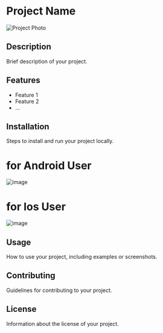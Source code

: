 # Project Name

![Project Photo](url_of_your_photo)

## Description
Brief description of your project.

## Features
- Feature 1
- Feature 2
- ...

## Installation
Steps to install and run your project locally.
# for Android User
![image](https://github.com/sudip777sharma/delivero/assets/60563255/5cf6ee29-8272-40a3-aeaa-48be93dd9e74)
# for Ios User
![image](https://github.com/sudip777sharma/delivero/assets/60563255/fcfd2e99-e107-4046-a69f-0564533663c4)

## Usage
How to use your project, including examples or screenshots.

## Contributing
Guidelines for contributing to your project.

## License
Information about the license of your project.

